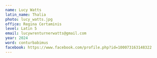 ```yaml
---
name: Lucy Watts
latin_name: Thalia
photo: lucy_watts.jpg
office: Regina Certaminis
level: Latin 5
email: lucywrenturnerwatts@gmail.com
year: 2024
word: conturbabimus
facebook: https://www.facebook.com/profile.php?id=100073163148322
---
```


